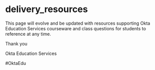 # delivery_resources

<p>This page will evolve and be updated with resources supporting Okta Education Services courseware and class questions for students to reference at any time.</p>

Thank you

<p>Okta Education Services</p>
<p>#OktaEdu</p>

